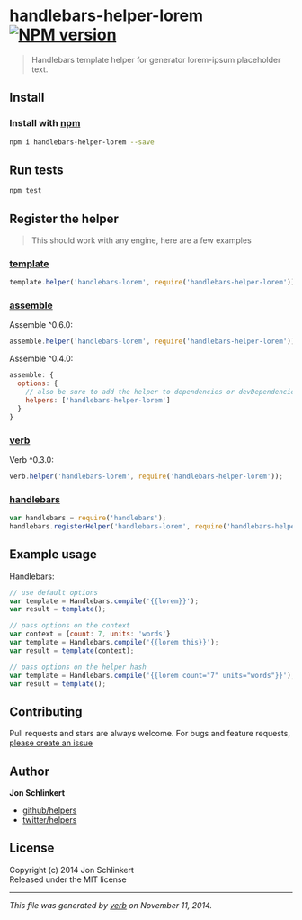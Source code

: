 # handlebars-helper-lorem [![NPM version](https://badge.fury.io/js/handlebars-helper-lorem.svg)](http://badge.fury.io/js/handlebars-helper-lorem)

> Handlebars template helper for generator lorem-ipsum placeholder text.


## Install
### Install with [npm](npmjs.org)

```bash
npm i handlebars-helper-lorem --save
```


## Run tests

```bash
npm test
```

## Register the helper

> This should work with any engine, here are a few examples

### [template](https://github.com/jonschlinkert/template)

```js
template.helper('handlebars-lorem', require('handlebars-helper-lorem'));
```

### [assemble](https://github.com/assemble/assemble)

Assemble ^0.6.0:

```js
assemble.helper('handlebars-lorem', require('handlebars-helper-lorem'));
```

Assemble ^0.4.0:

```js
assemble: {
  options: {
    // also be sure to add the helper to dependencies or devDependencies in package.json
    helpers: ['handlebars-helper-lorem']
  }
}
```

### [verb](https://github.com/jonschlinkert/verb)

Verb ^0.3.0:

```js
verb.helper('handlebars-lorem', require('handlebars-helper-lorem'));
```

### [handlebars](https://github.com/wycats/handlebars.js/)

```js
var handlebars = require('handlebars');
handlebars.registerHelper('handlebars-lorem', require('handlebars-helper-lorem'));
```

## Example usage

Handlebars:

```js
// use default options
var template = Handlebars.compile('{{lorem}}');
var result = template();

// pass options on the context
var context = {count: 7, units: 'words'}
var template = Handlebars.compile('{{lorem this}}');
var result = template(context);

// pass options on the helper hash
var template = Handlebars.compile('{{lorem count="7" units="words"}}');
var result = template();
```


## Contributing
Pull requests and stars are always welcome. For bugs and feature requests, [please create an issue](https://github.com/helpers/handlebars-helper-lorem/issues)

## Author

**Jon Schlinkert**
 
+ [github/helpers](https://github.com/helpers)
+ [twitter/helpers](http://twitter.com/helpers) 

## License
Copyright (c) 2014 Jon Schlinkert  
Released under the MIT license

***

_This file was generated by [verb](https://github.com/jonschlinkert/verb) on November 11, 2014._